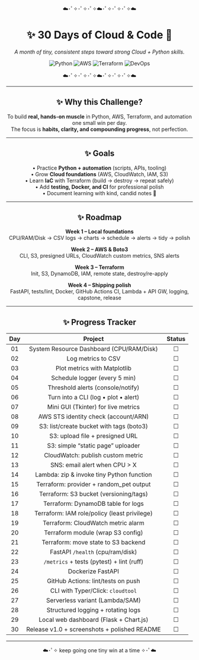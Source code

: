 <div align="center">

<!-- Optional cloud banner: replace the src with your uploaded banner link -->
<!--
<p align="center">
  <img src="https://github.com/user-attachments/assets/YOUR-BANNER-LINK" alt="Simran Aggarwal • Cloud & Python Developer" width="100%">
</p>
-->

<p align="center">☁️･ﾟ✧･ﾟ✧･ﾟ✧☁️･ﾟ✧･ﾟ✧･ﾟ✧☁️</p>

# ✨ 30 Days of Cloud & Code 🌙  
*A month of tiny, consistent steps toward strong Cloud + Python skills.*

![Python](https://img.shields.io/badge/Python-8A9BE2?style=for-the-badge&logo=python&logoColor=white)
![AWS](https://img.shields.io/badge/AWS-CABDFF?style=for-the-badge&logo=amazonaws&logoColor=black)
![Terraform](https://img.shields.io/badge/Terraform-D9C2FF?style=for-the-badge&logo=terraform&logoColor=white)
![DevOps](https://img.shields.io/badge/DevOps-B6C9FF?style=for-the-badge&logo=git&logoColor=white)

<p align="center">☁️･ﾟ✧･ﾟ✧･ﾟ✧☁️･ﾟ✧･ﾟ✧･ﾟ✧☁️</p>

---

## ✨ Why this Challenge? 
To build **real, hands-on muscle** in Python, AWS, Terraform, and automation one small win per day.  
The focus is **habits, clarity, and compounding progress**, not perfection.

---

## ✨ Goals
• Practice **Python + automation** (scripts, APIs, tooling)  
• Grow **Cloud foundations** (AWS, CloudWatch, IAM, S3)  
• Learn **IaC** with Terraform (build → destroy → repeat safely)  
• Add **testing, Docker, and CI** for professional polish  
• Document learning with kind, candid notes 🌙

---

## ✨ Roadmap 

**Week 1 – Local foundations**  
CPU/RAM/Disk → CSV logs → charts → schedule → alerts → tidy → polish  

**Week 2 – AWS & Boto3**  
CLI, S3, presigned URLs, CloudWatch custom metrics, SNS alerts  

**Week 3 – Terraform**  
Init, S3, DynamoDB, IAM, remote state, destroy/re-apply  

**Week 4 – Shipping polish**  
FastAPI, tests/lint, Docker, GitHub Actions CI, Lambda + API GW, logging, capstone, release

---

## ✨ Progress Tracker

| Day | Project | Status |
|:--:|:--:|:--:|
| 01 | System Resource Dashboard (CPU/RAM/Disk) | ☐ |
| 02 | Log metrics to CSV | ☐ |
| 03 | Plot metrics with Matplotlib | ☐ |
| 04 | Schedule logger (every 5 min) | ☐ |
| 05 | Threshold alerts (console/notify) | ☐ |
| 06 | Turn into a CLI (log • plot • alert) | ☐ |
| 07 | Mini GUI (Tkinter) for live metrics | ☐ |
| 08 | AWS STS identity check (account/ARN) | ☐ |
| 09 | S3: list/create bucket with tags (boto3) | ☐ |
| 10 | S3: upload file + presigned URL | ☐ |
| 11 | S3: simple “static page” uploader | ☐ |
| 12 | CloudWatch: publish custom metric | ☐ |
| 13 | SNS: email alert when CPU > X | ☐ |
| 14 | Lambda: zip & invoke tiny Python function | ☐ |
| 15 | Terraform: provider + random_pet output | ☐ |
| 16 | Terraform: S3 bucket (versioning/tags) | ☐ |
| 17 | Terraform: DynamoDB table for logs | ☐ |
| 18 | Terraform: IAM role/policy (least privilege) | ☐ |
| 19 | Terraform: CloudWatch metric alarm | ☐ |
| 20 | Terraform module (wrap S3 config) | ☐ |
| 21 | Terraform: move state to S3 backend | ☐ |
| 22 | FastAPI `/health` (cpu/ram/disk) | ☐ |
| 23 | `/metrics` + tests (pytest) + lint (ruff) | ☐ |
| 24 | Dockerize FastAPI | ☐ |
| 25 | GitHub Actions: lint/tests on push | ☐ |
| 26 | CLI with Typer/Click: `cloudtool` | ☐ |
| 27 | Serverless variant (Lambda/SAM) | ☐ |
| 28 | Structured logging + rotating logs | ☐ |
| 29 | Local web dashboard (Flask + Chart.js) | ☐ |
| 30 | Release v1.0 + screenshots + polished README | ☐ |

---

<p align="center">☁️･ﾟ✧ keep going one tiny win at a time ✧･ﾟ☁️</p>

</div>
